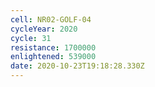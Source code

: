 ```yaml
---
cell: NR02-GOLF-04
cycleYear: 2020
cycle: 31
resistance: 1700000
enlightened: 539000
date: 2020-10-23T19:18:28.330Z
---
```

